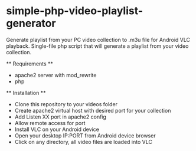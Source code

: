 # simple-php-video-playlist-generator
Generate playlist from your PC video collection to .m3u file for Android VLC playback.
Single-file php script that will generate a playlist from your video collection.

** Requirements **

* apache2 server with mod_rewrite
* php

** Installation **

* Clone this repository to your videos folder
* Create apache2 virtual host with desired port for your collection
* Add Listen XX port in apache2 config
* Allow remote access for port
* Install VLC on your Android device
* Open your desktop IP:PORT from Android device browser
* Click on any directory, all video files are loaded into VLC

